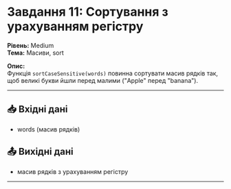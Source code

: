 # Завдання 11: Сортування з урахуванням регістру  
**Рівень:** Medium  
**Тема:** Масиви, sort  

**Опис:**  
Функція `sortCaseSensitive(words)` повинна сортувати масив рядків так, щоб великі букви йшли перед малими ("Apple" перед "banana").  

---
## 📥 Вхідні дані
- words (масив рядків)

## 📤 Вихідні дані
- масив рядків з урахуванням регістру  

---